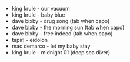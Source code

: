- king krule - our vacuum
- king krule - baby blue
- dave bixby - drug song (tab when capo)
- dave bixby - the morning sun (tab when capo)
- dave bixby - free indeed (tab when capo)
- tapir! - eidolon
- mac demarco - let my baby stay
- king krule - midnight 01 (deep sea diver)


